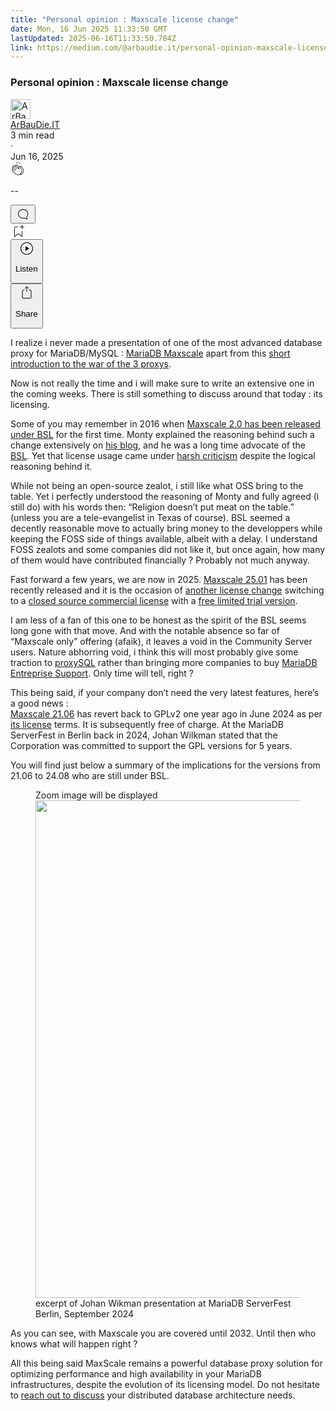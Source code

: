 ```yaml
---
title: "Personal opinion : Maxscale license change"
date: Mon, 16 Jun 2025 11:33:50 GMT
lastUpdated: 2025-06-16T11:33:50.784Z
link: https://medium.com/@arbaudie.it/personal-opinion-maxscale-license-change-1a16baf93a9e?source=rss-c779d007e7fe------2
---
```


<article><div class="m"><div class="m"><span class="m"></span><section><div><div class="fu gk gl gm gn go"></div><div class="gp gq gr gs gt"><div class="ac cb"><div class="ci bh gb gc gd ge"><div><h1 class="pw-post-title gu gv gw bf gx gy gz ha hb hc hd he hf hg hh hi hj hk hl hm hn ho hp hq hr hs ht hu hv hw bk" data-testid="storyTitle" id="fc7c">Personal opinion : Maxscale license change</h1><div><div class="speechify-ignore ac cp"><div class="speechify-ignore bh m"><div class="ac hx hy hz ia ib ic id ie if ig ih"><div class="ac r ih"><div class="ac ii"><div><div aria-hidden="false" class="bm" role="tooltip"><div class="be" tabindex="-1"><a data-discover="true" href="/@arbaudie.it?source=post_page---byline--1a16baf93a9e---------------------------------------" rel="noopener follow"><div class="m ij ik bx il im"><div class="m fl"><img alt="ArBauDie.IT" class="m fd bx by bz cx" data-testid="authorPhoto" height="32" loading="lazy" src="https://miro.medium.com/v2/resize:fill:64:64/1*kOs3AqmTfHiFOrSZkt1mqg.png" width="32"/><div class="in bx m by bz fu o io fv"></div></div></div></a></div></div></div></div><span class="bf b bg ab bk"><div class="ip ac r"><div class="ac r iq"><div class="ac r"><div><div aria-hidden="false" class="bm" role="tooltip"><div class="be" tabindex="-1"><span class="bf b bg ab bk"><a class="ag ah ai fh ak al am an ao ap aq ar as ir" data-discover="true" data-testid="authorName" href="/@arbaudie.it?source=post_page---byline--1a16baf93a9e---------------------------------------" rel="noopener follow">ArBauDie.IT</a></span></div></div></div></div><div class="is bm"></div></div></div></span></div><div class="ac r it"><span class="bf b bg ab du"><div class="ac af"><span data-testid="storyReadTime">3 min read</span><div aria-hidden="true" class="iu iv m"><span aria-hidden="true" class="m"><span class="bf b bg ab du">·</span></span></div><span data-testid="storyPublishDate">Jun 16, 2025</span></div></span></div></div><div class="ac cp iw ix iy iz ja jb jc jd je jf jg jh ji jj jk jl"><div class="i l x fi fj r"><div class="kb m"><div class="ac r kc kd"><div class="pw-multi-vote-icon fl ke kf kg kh"><span><a class="ag ah ai fh ak al am an ao ap aq ar as at au" data-discover="true" data-testid="headerClapButton" href="/m/signin?actionUrl=https%3A%2F%2Fmedium.com%2F_%2Fvote%2Fp%2F1a16baf93a9e&amp;operation=register&amp;redirect=https%3A%2F%2Fmedium.com%2F%40arbaudie.it%2Fpersonal-opinion-maxscale-license-change-1a16baf93a9e&amp;user=ArBauDie.IT&amp;userId=c779d007e7fe&amp;source=---header_actions--1a16baf93a9e---------------------clap_footer------------------" rel="noopener follow"><div><div aria-hidden="false" class="bm" role="tooltip"><div class="be" tabindex="-1"><div class="ki ap kj kk kl km an kn ko kp kh" role="presentation"><svg aria-label="clap" height="24" viewbox="0 0 24 24" width="24" xmlns="http://www.w3.org/2000/svg"><path clip-rule="evenodd" d="M11.37.828 12 3.282l.63-2.454zM13.916 3.953l1.523-2.112-1.184-.39zM8.589 1.84l1.522 2.112-.337-2.501zM18.523 18.92c-.86.86-1.75 1.246-2.62 1.33a6 6 0 0 0 .407-.372c2.388-2.389 2.86-4.951 1.399-7.623l-.912-1.603-.79-1.672c-.26-.56-.194-.98.203-1.288a.7.7 0 0 1 .546-.132c.283.046.546.231.728.5l2.363 4.157c.976 1.624 1.141 4.237-1.324 6.702m-10.999-.438L3.37 14.328a.828.828 0 0 1 .585-1.408.83.83 0 0 1 .585.242l2.158 2.157a.365.365 0 0 0 .516-.516l-2.157-2.158-1.449-1.449a.826.826 0 0 1 1.167-1.17l3.438 3.44a.363.363 0 0 0 .516 0 .364.364 0 0 0 0-.516L5.293 9.513l-.97-.97a.826.826 0 0 1 0-1.166.84.84 0 0 1 1.167 0l.97.968 3.437 3.436a.36.36 0 0 0 .517 0 .366.366 0 0 0 0-.516L6.977 7.83a.82.82 0 0 1-.241-.584.82.82 0 0 1 .824-.826c.219 0 .43.087.584.242l5.787 5.787a.366.366 0 0 0 .587-.415l-1.117-2.363c-.26-.56-.194-.98.204-1.289a.7.7 0 0 1 .546-.132c.283.046.545.232.727.501l2.193 3.86c1.302 2.38.883 4.59-1.277 6.75-1.156 1.156-2.602 1.627-4.19 1.367-1.418-.236-2.866-1.033-4.079-2.246M10.75 5.971l2.12 2.12c-.41.502-.465 1.17-.128 1.89l.22.465-3.523-3.523a.8.8 0 0 1-.097-.368c0-.22.086-.428.241-.584a.847.847 0 0 1 1.167 0m7.355 1.705c-.31-.461-.746-.758-1.23-.837a1.44 1.44 0 0 0-1.11.275c-.312.24-.505.543-.59.881a1.74 1.74 0 0 0-.906-.465 1.47 1.47 0 0 0-.82.106l-2.182-2.182a1.56 1.56 0 0 0-2.2 0 1.54 1.54 0 0 0-.396.701 1.56 1.56 0 0 0-2.21-.01 1.55 1.55 0 0 0-.416.753c-.624-.624-1.649-.624-2.237-.037a1.557 1.557 0 0 0 0 2.2c-.239.1-.501.238-.715.453a1.56 1.56 0 0 0 0 2.2l.516.515a1.556 1.556 0 0 0-.753 2.615L7.01 19c1.32 1.319 2.909 2.189 4.475 2.449q.482.08.971.08c.85 0 1.653-.198 2.393-.579.231.033.46.054.686.054 1.266 0 2.457-.52 3.505-1.567 2.763-2.763 2.552-5.734 1.439-7.586z" fill-rule="evenodd"></path></svg></div></div></div></div></a></span></div><div class="pw-multi-vote-count m kq kr ks kt ku kv kw"><p class="bf b dv ab du"><span class="kx">--</span></p></div></div></div><div><div aria-hidden="false" class="bm" role="tooltip"><div class="be" tabindex="-1"><button aria-label="responses" class="ap ki ky kz ac r fm la lb"><svg class="lc" height="24" viewbox="0 0 24 24" width="24" xmlns="http://www.w3.org/2000/svg"><path d="M18.006 16.803c1.533-1.456 2.234-3.325 2.234-5.321C20.24 7.357 16.709 4 12.191 4S4 7.357 4 11.482c0 4.126 3.674 7.482 8.191 7.482.817 0 1.622-.111 2.393-.327.231.2.48.391.744.559 1.06.693 2.203 1.044 3.399 1.044.224-.008.4-.112.486-.287a.49.49 0 0 0-.042-.518c-.495-.67-.845-1.364-1.04-2.057a4 4 0 0 1-.125-.598zm-3.122 1.055-.067-.223-.315.096a8 8 0 0 1-2.311.338c-4.023 0-7.292-2.955-7.292-6.587 0-3.633 3.269-6.588 7.292-6.588 4.014 0 7.112 2.958 7.112 6.593 0 1.794-.608 3.469-2.027 4.72l-.195.168v.255c0 .056 0 .151.016.295.025.231.081.478.154.733.154.558.398 1.117.722 1.659a5.3 5.3 0 0 1-2.165-.845c-.276-.176-.714-.383-.941-.59z"></path></svg></button></div></div></div></div><div class="ac r jm jn jo jp jq jr js jt ju jv jw jx jy jz ka"><div class="ld l k j e"></div><div class="i l"><div><div aria-hidden="false" class="bm" role="tooltip"><div class="be" tabindex="-1"><span><a class="ag ah ai fh ak al am an ao ap aq ar as at au" data-discover="true" data-testid="headerBookmarkButton" href="/m/signin?actionUrl=https%3A%2F%2Fmedium.com%2F_%2Fbookmark%2Fp%2F1a16baf93a9e&amp;operation=register&amp;redirect=https%3A%2F%2Fmedium.com%2F%40arbaudie.it%2Fpersonal-opinion-maxscale-license-change-1a16baf93a9e&amp;source=---header_actions--1a16baf93a9e---------------------bookmark_footer------------------" rel="noopener follow"><svg aria-label="Add to list bookmark button" class="du le" fill="none" height="25" viewbox="0 0 25 25" width="25" xmlns="http://www.w3.org/2000/svg"><path d="M18 2.5a.5.5 0 0 1 1 0V5h2.5a.5.5 0 0 1 0 1H19v2.5a.5.5 0 1 1-1 0V6h-2.5a.5.5 0 0 1 0-1H18zM7 7a1 1 0 0 1 1-1h3.5a.5.5 0 0 0 0-1H8a2 2 0 0 0-2 2v14a.5.5 0 0 0 .805.396L12.5 17l5.695 4.396A.5.5 0 0 0 19 21v-8.5a.5.5 0 0 0-1 0v7.485l-5.195-4.012a.5.5 0 0 0-.61 0L7 19.985z" fill="currentColor"></path></svg></a></span></div></div></div></div><div class="fd lf cn"><div class="m af"><div class="ac cb"><div class="lg lh li lj lk ll ci bh"><div class="ac"><div aria-hidden="false" class="bm" role="tooltip"><div><div aria-hidden="false" class="bm" role="tooltip"><div class="be" tabindex="-1"><button aria-label="Listen" class="ag fm ai fh ak al am lm ao ap aq ex ln lo lb lp lq lr ls lt t lu lv lw lx ly lz ma v mb mc md" data-testid="audioPlayButton"><svg fill="none" height="24" viewbox="0 0 24 24" width="24" xmlns="http://www.w3.org/2000/svg"><path clip-rule="evenodd" d="M3 12a9 9 0 1 1 18 0 9 9 0 0 1-18 0m9-10C6.477 2 2 6.477 2 12s4.477 10 10 10 10-4.477 10-10S17.523 2 12 2m3.376 10.416-4.599 3.066a.5.5 0 0 1-.777-.416V8.934a.5.5 0 0 1 .777-.416l4.599 3.066a.5.5 0 0 1 0 .832" fill="currentColor" fill-rule="evenodd"></path></svg><div class="k j e"><p class="bf b bg ab du">Listen</p></div></button></div></div></div></div></div></div></div></div></div><div aria-describedby="postFooterSocialMenu" aria-hidden="false" aria-labelledby="postFooterSocialMenu" class="bm"><div><div aria-hidden="false" class="bm" role="tooltip"><div class="be" tabindex="-1"><button aria-controls="postFooterSocialMenu" aria-expanded="false" aria-label="Share Post" class="ag fm ai fh ak al am lm ao ap aq ex ln lo lb lp lq lr ls lt t lu lv lw lx ly lz ma v mb mc md" data-testid="headerSocialShareButton"><svg fill="none" height="24" viewbox="0 0 24 24" width="24" xmlns="http://www.w3.org/2000/svg"><path clip-rule="evenodd" d="M15.218 4.931a.4.4 0 0 1-.118.132l.012.006a.45.45 0 0 1-.292.074.5.5 0 0 1-.3-.13l-2.02-2.02v7.07c0 .28-.23.5-.5.5s-.5-.22-.5-.5v-7.04l-2 2a.45.45 0 0 1-.57.04h-.02a.4.4 0 0 1-.16-.3.4.4 0 0 1 .1-.32l2.8-2.8a.5.5 0 0 1 .7 0l2.8 2.79a.42.42 0 0 1 .068.498m-.106.138.008.004v-.01zM16 7.063h1.5a2 2 0 0 1 2 2v10a2 2 0 0 1-2 2h-11c-1.1 0-2-.9-2-2v-10a2 2 0 0 1 2-2H8a.5.5 0 0 1 .35.15.5.5 0 0 1 .15.35.5.5 0 0 1-.15.35.5.5 0 0 1-.35.15H6.4c-.5 0-.9.4-.9.9v10.2a.9.9 0 0 0 .9.9h11.2c.5 0 .9-.4.9-.9v-10.2c0-.5-.4-.9-.9-.9H16a.5.5 0 0 1 0-1" fill="currentColor" fill-rule="evenodd"></path></svg><div class="k j e"><p class="bf b bg ab du">Share</p></div></button></div></div></div></div></div></div></div></div></div></div><p class="pw-post-body-paragraph me mf gw mg b mh mi mj mk ml mm mn mo mp mq mr ms mt mu mv mw mx my mz na nb gp bk" id="7ab9">I realize i never made a presentation of one of the most advanced database proxy for MariaDB/MySQL : <a class="ag nc" href="https://mariadb.com/products/maxscale/" rel="noopener ugc nofollow" target="_blank">MariaDB Maxscale</a> apart from this <a class="ag nc" href="https://www.linkedin.com/posts/sylvain-arbaudie_github-mariadbjonesmysqlchk-galera-haproxy-activity-7317906910777626624-nr1c/" rel="noopener ugc nofollow" target="_blank">short introduction to the war of the 3 proxys</a>.</p><p class="pw-post-body-paragraph me mf gw mg b mh mi mj mk ml mm mn mo mp mq mr ms mt mu mv mw mx my mz na nb gp bk" id="d147">Now is not really the time and i will make sure to write an extensive one in the coming weeks. There is still something to discuss around that today : its licensing.</p><p class="pw-post-body-paragraph me mf gw mg b mh mi mj mk ml mm mn mo mp mq mr ms mt mu mv mw mx my mz na nb gp bk" id="e1f1">Some of you may remember in 2016 when <a class="ag nc" href="https://mariadb.com/resources/blog/introducing-maxscale-2-0-beta-release/" rel="noopener ugc nofollow" target="_blank">Maxscale 2.0 has been released under BSL</a> for the first time. Monty explained the reasoning behind such a change extensively on <a class="ag nc" href="https://monty-says.blogspot.com/2016/08/applying-business-source-licensing-bsl.html" rel="noopener ugc nofollow" target="_blank">his blog</a>, and he was a long time advocate of the <a class="ag nc" href="https://mariadb.com/bsl-faq-mariadb/" rel="noopener ugc nofollow" target="_blank">BSL</a>. Yet that license usage came under <a class="ag nc" href="https://www.theregister.com/2016/08/24/monty_interview/" rel="noopener ugc nofollow" target="_blank">harsh criticism</a> despite the logical reasoning behind it.</p><p class="pw-post-body-paragraph me mf gw mg b mh mi mj mk ml mm mn mo mp mq mr ms mt mu mv mw mx my mz na nb gp bk" id="c3cb">While not being an open-source zealot, i still like what OSS bring to the table. Yet i perfectly understood the reasoning of Monty and fully agreed (i still do) with his words then: “Religion doesn’t put meat on the table.” (unless you are a tele-evangelist in Texas of course). BSL seemed a decently reasonable move to actually bring money to the developpers while keeping the FOSS side of things available, albeit with a delay. I understand FOSS zealots and some companies did not like it, but once again, how many of them would have contributed financially ? Probably not much anyway.</p><p class="pw-post-body-paragraph me mf gw mg b mh mi mj mk ml mm mn mo mp mq mr ms mt mu mv mw mx my mz na nb gp bk" id="8c3b">Fast forward a few years, we are now in 2025. <a class="ag nc" href="https://mariadb.com/kb/en/mariadb-maxscale-25-01/" rel="noopener ugc nofollow" target="_blank">Maxscale 25.01</a> has been recently released and it is the occasion of <a class="ag nc" href="https://mariadb.com/resources/blog/evaluate-mariadbs-powerful-database-proxy-introducing-maxscale-trial/" rel="noopener ugc nofollow" target="_blank">another license change</a> switching to a <a class="ag nc" href="https://mariadb.com/resources/blog/introducing-mariadb-maxscale-25-01-ga/" rel="noopener ugc nofollow" target="_blank">closed source commercial license</a> with a <a class="ag nc" href="https://mariadb.com/kb/en/maxscale-trial/" rel="noopener ugc nofollow" target="_blank">free limited trial version</a>.</p><p class="pw-post-body-paragraph me mf gw mg b mh mi mj mk ml mm mn mo mp mq mr ms mt mu mv mw mx my mz na nb gp bk" id="b6d0">I am less of a fan of this one to be honest as the spirit of the BSL seems long gone with that move. And with the notable absence so far of “Maxscale only” offering (afaik), it leaves a void in the Community Server users. Nature abhorring void, i think this will most probably give some traction to <a class="ag nc" href="https://proxysql.com/" rel="noopener ugc nofollow" target="_blank">proxySQL</a> rather than bringing more companies to buy <a class="ag nc" href="https://mariadb.com/services/technical-support-services/" rel="noopener ugc nofollow" target="_blank">MariaDB Entreprise Support</a>. Only time will tell, right ?</p><p class="pw-post-body-paragraph me mf gw mg b mh mi mj mk ml mm mn mo mp mq mr ms mt mu mv mw mx my mz na nb gp bk" id="58a8">This being said, if your company don’t need the very latest features, here’s a good news : <br/><a class="ag nc" href="https://mariadb.com/kb/en/mariadb-maxscale-2106-maxscale-2106-about-mariadb-maxscale/" rel="noopener ugc nofollow" target="_blank">Maxscale 21.06</a> has revert back to GPLv2 one year ago in June 2024 as per <a class="ag nc" href="https://github.com/mariadb-corporation/MaxScale/blob/24.02/licenses/LICENSE2106.TXT" rel="noopener ugc nofollow" target="_blank">its license</a> terms. It is subsequently free of charge. At the MariaDB ServerFest in Berlin back in 2024, Johan Wilkman stated that the Corporation was committed to support the GPL versions for 5 years.</p><p class="pw-post-body-paragraph me mf gw mg b mh mi mj mk ml mm mn mo mp mq mr ms mt mu mv mw mx my mz na nb gp bk" id="f159">You will find just below a summary of the implications for the versions from 21.06 to 24.08 who are still under BSL.</p><figure class="ng nh ni nj nk nl nd ne paragraph-image"><div class="nm nn fl no bh np" role="button" tabindex="0"><span class="fu nq nr an ns nt nu nv nw">Zoom image will be displayed</span><div class="nd ne nf"><picture><source sizes="(min-resolution: 4dppx) and (max-width: 700px) 50vw, (-webkit-min-device-pixel-ratio: 4) and (max-width: 700px) 50vw, (min-resolution: 3dppx) and (max-width: 700px) 67vw, (-webkit-min-device-pixel-ratio: 3) and (max-width: 700px) 65vw, (min-resolution: 2.5dppx) and (max-width: 700px) 80vw, (-webkit-min-device-pixel-ratio: 2.5) and (max-width: 700px) 80vw, (min-resolution: 2dppx) and (max-width: 700px) 100vw, (-webkit-min-device-pixel-ratio: 2) and (max-width: 700px) 100vw, 700px" srcset="https://miro.medium.com/v2/resize:fit:640/format:webp/1*4uRClkwrwKh9qc5pkpuqog.png 640w, https://miro.medium.com/v2/resize:fit:720/format:webp/1*4uRClkwrwKh9qc5pkpuqog.png 720w, https://miro.medium.com/v2/resize:fit:750/format:webp/1*4uRClkwrwKh9qc5pkpuqog.png 750w, https://miro.medium.com/v2/resize:fit:786/format:webp/1*4uRClkwrwKh9qc5pkpuqog.png 786w, https://miro.medium.com/v2/resize:fit:828/format:webp/1*4uRClkwrwKh9qc5pkpuqog.png 828w, https://miro.medium.com/v2/resize:fit:1100/format:webp/1*4uRClkwrwKh9qc5pkpuqog.png 1100w, https://miro.medium.com/v2/resize:fit:1400/format:webp/1*4uRClkwrwKh9qc5pkpuqog.png 1400w" type="image/webp"/><source data-testid="og" sizes="(min-resolution: 4dppx) and (max-width: 700px) 50vw, (-webkit-min-device-pixel-ratio: 4) and (max-width: 700px) 50vw, (min-resolution: 3dppx) and (max-width: 700px) 67vw, (-webkit-min-device-pixel-ratio: 3) and (max-width: 700px) 65vw, (min-resolution: 2.5dppx) and (max-width: 700px) 80vw, (-webkit-min-device-pixel-ratio: 2.5) and (max-width: 700px) 80vw, (min-resolution: 2dppx) and (max-width: 700px) 100vw, (-webkit-min-device-pixel-ratio: 2) and (max-width: 700px) 100vw, 700px" srcset="https://miro.medium.com/v2/resize:fit:640/1*4uRClkwrwKh9qc5pkpuqog.png 640w, https://miro.medium.com/v2/resize:fit:720/1*4uRClkwrwKh9qc5pkpuqog.png 720w, https://miro.medium.com/v2/resize:fit:750/1*4uRClkwrwKh9qc5pkpuqog.png 750w, https://miro.medium.com/v2/resize:fit:786/1*4uRClkwrwKh9qc5pkpuqog.png 786w, https://miro.medium.com/v2/resize:fit:828/1*4uRClkwrwKh9qc5pkpuqog.png 828w, https://miro.medium.com/v2/resize:fit:1100/1*4uRClkwrwKh9qc5pkpuqog.png 1100w, https://miro.medium.com/v2/resize:fit:1400/1*4uRClkwrwKh9qc5pkpuqog.png 1400w"/><img alt="" class="bh ll nx c" height="796" loading="eager" role="presentation" width="700"/></picture></div></div><figcaption class="ny ff nz nd ne oa ob bf b bg ab du">excerpt of Johan Wikman presentation at MariaDB ServerFest Berlin, September 2024</figcaption></figure><p class="pw-post-body-paragraph me mf gw mg b mh mi mj mk ml mm mn mo mp mq mr ms mt mu mv mw mx my mz na nb gp bk" id="ca49">As you can see, with Maxscale you are covered until 2032. Until then who knows what will happen right ?</p><p class="pw-post-body-paragraph me mf gw mg b mh mi mj mk ml mm mn mo mp mq mr ms mt mu mv mw mx my mz na nb gp bk" id="5b78">All this being said MaxScale remains a powerful database proxy solution for optimizing performance and high availability in your MariaDB infrastructures, despite the evolution of its licensing model. Do not hesitate to <a class="ag nc" href="https://arbaudie.it/#kedit_bdnvchxdi" rel="noopener ugc nofollow" target="_blank">reach out to discuss</a> your distributed database architecture needs.</p></div></div></div></div></section></div></div></article>
